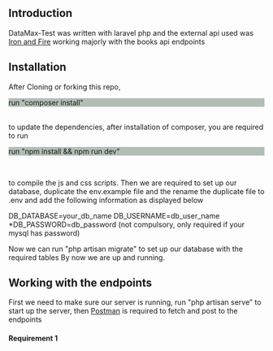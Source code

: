 ## Introduction
DataMax-Test was written with laravel php and the external api used was <a href="https://anapioficeandfire.com/">Iron and Fire</a> working majorly with the books api endpoints

## Installation
After Cloning or forking this repo, </br>

<p style="background-color:#B2BEB5">run "composer install"</p></br>
to update the dependencies, after installation of composer, you are required to run
<p style="background-color:#B2BEB5">run "npm install && npm run dev"</p></br>

to compile the js and css scripts. Then we are required to set up our database, duplicate the env.example file and the rename the duplicate file to .env and add the following information as displayed below

DB_DATABASE=your_db_name
DB_USERNAME=db_user_name
*DB_PASSWORD=db_password (not compulsory, only required if your mysql has password)

Now we can run "php artisan migrate" to set up our database with the required tables
By now we are up and running.

## Working with the endpoints
First we need to make sure our server is running, run "php artisan serve" to start up the server, then <a href="https://www.postman.com/downloads/">Postman</a> is required to fetch and post to the endpoints

<h4>Requirement 1</h4>






